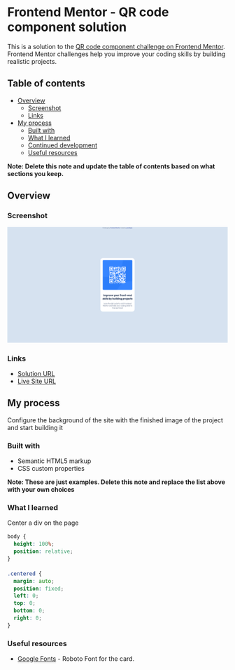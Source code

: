 # Frontend Mentor - QR code component solution

This is a solution to the [QR code component challenge on Frontend Mentor](https://www.frontendmentor.io/challenges/qr-code-component-iux_sIO_H). Frontend Mentor challenges help you improve your coding skills by building realistic projects.

## Table of contents

- [Overview](#overview)
  - [Screenshot](#screenshot)
  - [Links](#links)
- [My process](#my-process)
  - [Built with](#built-with)
  - [What I learned](#what-i-learned)
  - [Continued development](#continued-development)
  - [Useful resources](#useful-resources)

**Note: Delete this note and update the table of contents based on what sections you keep.**

## Overview

### Screenshot

![](./screenshot.png)

### Links

- [Solution URL](https://raw.githubusercontent.com/juanalbglz/qr-code-component-main/master/index.html)
- [Live Site URL](https://juanalbglz.github.io/qr-code-component-main/)

## My process

Configure the background of the site with the finished image of the project and start building it

### Built with

- Semantic HTML5 markup
- CSS custom properties

**Note: These are just examples. Delete this note and replace the list above with your own choices**

### What I learned

Center a div on the page

```css
body {
  height: 100%;
  position: relative;
}

.centered {
  margin: auto;
  position: fixed;
  left: 0;
  top: 0;
  bottom: 0;
  right: 0;
}
```

### Useful resources

- [Google Fonts](https://fonts.google.com/specimen/Roboto) - Roboto Font for the card.

